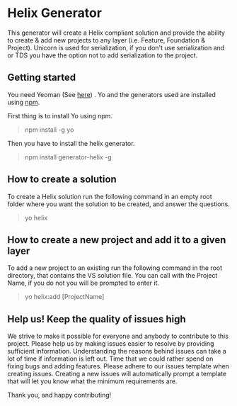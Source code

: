 # Helix Generator

This generator will create a Helix compliant solution and provide the ability to create & add new projects to any layer (i.e. Feature, Foundation & Project). Unicorn is used for serialization, if you don't use serialization and or TDS you have the option not to add serialization to the project. 

## Getting started

You need Yeoman (See [here](http://yeoman.io/)) . Yo and the generators used are installed using [npm]( https://www.npmjs.com/).

First thing is to install Yo using npm.

> npm install -g yo

Then you have to install the helix generator.

> npm install generator-helix -g

## How to create a solution

To create a Helix solution run the following command in an empty root folder where you want the solution to be created, and answer the questions.

> yo helix

## How to create a new project and add it to a given layer

To add a new project to an existing run the following command in the root directory, that contains the VS solution file.
You can call with the Project Name, if you do not you will be prompted to enter it.

> yo helix:add [ProjectName]


## Help us! Keep the quality of issues high

We strive to make it possible for everyone and anybody to contribute to this project. Please help us by making issues easier to resolve by providing sufficient information. Understanding the reasons behind issues can take a lot of time if information is left out. Time that we could rather spend on fixing bugs and adding features. Please adhere to our issues template when creating issues. Creating a new issues will automatically prompt a template that will let you know what the minimum requirements are.

Thank you, and happy contributing!